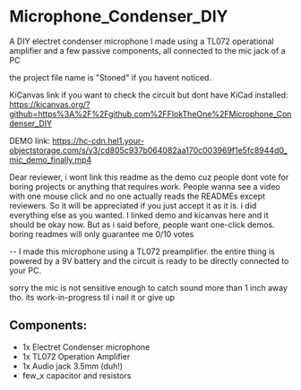 # Microphone_Condenser_DIY
A DIY electret condenser microphone I made using a TL072 operational amplifier and a few passive components, all connected to the mic jack of a PC

the project file name is "Stoned" if you havent noticed.

KiCanvas link if you want to check the circuit but dont have KiCad installed: https://kicanvas.org/?github=https%3A%2F%2Fgithub.com%2FFlokTheOne%2FMicrophone_Condenser_DIY

DEMO link: https://hc-cdn.hel1.your-objectstorage.com/s/v3/cd805c937b064082aa170c003969f1e5fc8944d0_mic_demo_finally.mp4

Dear reviewer, i wont link this readme as the demo cuz people dont vote for boring projects or anything that requires work. People wanna see a video with one mouse click and no one actually reads the READMEs except reviewers. So it will be appreciated if you just accept it as it is. i did everything else as you wanted. I linked demo and kicanvas here and it should be okay now. But as i said before, people want one-click demos. boring readmes will only guarantee me 0/10 votes




-- I made this microphone using a TL072 preamplifier. the entire thing is powered by a 9V battery and the circuit is ready to be directly connected to your PC.

 sorry the mic is not sensitive enough to catch sound more than 1 inch away tho. its work-in-progress til i nail it or give up

## Components:
- 1x Electret Condenser microphone
- 1x TL072 Operation Amplifier
- 1x Audio jack 3.5mm (duh!)
- few_x capacitor and resistors

